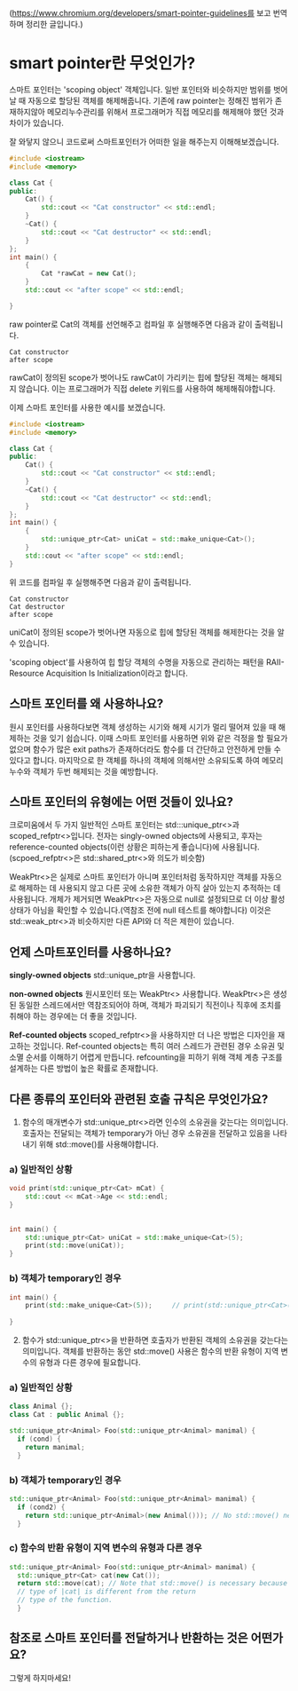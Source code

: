 (https://www.chromium.org/developers/smart-pointer-guidelines를 보고 번역하며 정리한 글입니다.)

# smart pointer란 무엇인가?

스마트 포인터는 'scoping object' 객체입니다. 일반 포인터와 비슷하지만 범위를 벗어날 때 자동으로 할당된 객체를 해제해줍니다. 기존에 raw pointer는 정해진 범위가 존재하지않아 메모리누수관리를 위해서 프로그래머가 직접 메모리를 해제해야 했던 것과 차이가 있습니다.

잘 와닿지 않으니 코드로써 스마트포인터가 어떠한 일을 해주는지 이해해보겠습니다.

```cpp
#include <iostream>
#include <memory>

class Cat {
public:
    Cat() {
        std::cout << "Cat constructor" << std::endl;
    }
    ~Cat() {
        std::cout << "Cat destructor" << std::endl;
    }
};
int main() {
    {
        Cat *rawCat = new Cat();
    }
    std::cout << "after scope" << std::endl;

}
```
raw pointer로 Cat의 객체를 선언해주고 컴파일 후 실행해주면 다음과 같이 출력됩니다.
```console
Cat constructor
after scope
``` 
rawCat이 정의된 scope가 벗어나도 rawCat이 가리키는 힙에 할당된 객체는 해제되지 않습니다. 이는 프로그래머가 직접 delete 키워드를 사용하여 해제해줘야합니다.

이제 스마트 포인터를 사용한 예시를 보겠습니다.

```cpp
#include <iostream>
#include <memory>

class Cat {
public:
    Cat() {
        std::cout << "Cat constructor" << std::endl;
    }
    ~Cat() {
        std::cout << "Cat destructor" << std::endl;
    }
};
int main() {
    {
        std::unique_ptr<Cat> uniCat = std::make_unique<Cat>();
    }
    std::cout << "after scope" << std::endl;
}
```
위 코드를 컴파일 후 실행해주면 다음과 같이 출력됩니다.
```console
Cat constructor
Cat destructor
after scope
``` 
uniCat이 정의된 scope가 벗어나면 자동으로 힙에 할당된 객체를 해제한다는 것을 알 수 있습니다.

'scoping object'를 사용하여 힙 할당 객체의 수명을 자동으로 관리하는 패턴을 RAII-Resource Acquisition Is Initialization이라고 합니다.


## 스마트 포인터를 왜 사용하나요?
원시 포인터를 사용하다보면 객체 생성하는 시기와 해제 시기가 멀리 떨어져 있을 때 해제하는 것을 잊기 쉽습니다. 이때 스마트 포인터를 사용하면 위와 같은 걱정을 할 필요가 없으며 함수가 많은 exit paths가 존재하더라도 함수를 더 간단하고 안전하게 만들 수 있다고 합니다. 마지막으로 한 객체를 하나의 객체에 의해서만 소유되도록 하여 메모리누수와 객체가 두번 해제되는 것을 예방합니다.

## 스마트 포인터의 유형에는 어떤 것들이 있나요?
크로미움에서 두 가지 일반적인 스마트 포인터는 std:::unique_ptr<>과 scoped_refptr<>입니다. 전자는 singly-owned objects에 사용되고, 후자는 reference-counted objects(이런 상황은 피하는게 좋습니다)에 사용됩니다.(scpoed_refptr<>은 std::shared_ptr<>와 의도가 비슷함)

WeakPtr<>은 실제로 스마트 포인터가 아니며 포인터처럼 동작하지만 객체를 자동으로 해제하는 데 사용되지 않고 다른 곳에 소유한 객체가 아직 살아 있는지 추적하는 데 사용됩니다. 개체가 제거되면 WeakPtr<>은 자동으로 null로 설정되므로 더 이상 활성 상태가 아님을 확인할 수 있습니다.(역참조 전에 null 테스트를 해야합니다) 이것은 std::weak_ptr<>과 비슷하지만 다른 API와 더 적은 제한이 있습니다.

## 언제 스마트포인터를 사용하나요?

<b>singly-owned objects</b>
std::unique_ptr을 사용합니다.

<b>non-owned objects</b>
원시포인터 또는 WeakPtr<> 사용합니다. WeakPtr<>은 생성된 동일한 스레드에서만 역참조되어야 하며, 객체가 파괴되기 직전이나 직후에 조치를 취해야 하는 경우에는 더 좋을 것입니다. 

<b>Ref-counted objects</b>
scoped_refptr<>을 사용하지만 더 나은 방법은 디자인을 재고하는 것입니다. Ref-counted objects는 특히 여러 스레드가 관련된 경우 소유권 및 소멸 순서를 이해하기 어렵게 만듭니다. refcounting을 피하기 위해 객체 계층 구조를 설계하는 다른 방법이 높은 확률로 존재합니다.


## 다른 종류의 포인터와 관련된 호출 규칙은 무엇인가요?
1. 함수의 매개변수가 std::unique_ptr<>라면 인수의 소유권을 갖는다는 의미입니다. 호출자는 전달되는 객체가 temporary가 아닌 경우 소유권을 전달하고 있음을 나타내기 위해 std::move()를 사용해야합니다. 

### a) 일반적인 상황
```cpp
void print(std::unique_ptr<Cat> mCat) {
    std::cout << mCat->Age << std::endl;
}
    

int main() {
    std::unique_ptr<Cat> uniCat = std::make_unique<Cat>(5);
    print(std::move(uniCat));
}
```
### b) 객체가 temporary인 경우 
```cpp
int main() {
    print(std::make_unique<Cat>(5));     // print(std::unique_ptr<Cat>(new Cat(5))); 와 같음
    
}
```
2. 함수가 std::unique_ptr<>을 반환하면 호출자가 반환된 객체의 소유권을 갖는다는 의미입니다. 객체를 반환하는 동안 std::move() 사용은 함수의 반환 유형이 지역 변수의 유형과 다른 경우에 필요합니다.


### a) 일반적인 상황
```cpp
class Animal {};
class Cat : public Animal {};

std::unique_ptr<Animal> Foo(std::unique_ptr<Animal> manimal) {
  if (cond) {
    return manimal;                         
  }
```

### b) 객체가 temporary인 경우
```cpp
std::unique_ptr<Animal> Foo(std::unique_ptr<Animal> manimal) {
  if (cond2) {
    return std::unique_ptr<Animal>(new Animal())); // No std::move() necessary on temporaries.
  }
```

### c) 함수의 반환 유형이 지역 변수의 유형과 다른 경우
```cpp
std::unique_ptr<Animal> Foo(std::unique_ptr<Animal> manimal) {
  std::unique_ptr<Cat> cat(new Cat());
  return std::move(cat); // Note that std::move() is necessary because
  // type of |cat| is different from the return
  // type of the function.
  }
```
## 참조로 스마트 포인터를 전달하거나 반환하는 것은 어떤가요?
그렇게 하지마세요!


<!-- > unique_ptr 내부 할당자 그거 글쓰고
> RVO 글 쓰기

지금 일단 Add()구현 안해서
Add()에 다 sourdce가 들어가면서 release()돼
무슨 소리야?

release()가 어떤 역할을 하는지 찾아보고
Add()에서 해제되는지 그 전에서 해제되는지 알아보기 -->
